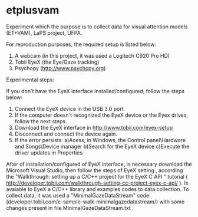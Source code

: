 # etplusvam
Experiment which the purpose is to collect data for visual attention models (ET+VAM), LaPS project, UFPA.


For reproduction purposes, the required setup is listed below:
1) A webcam (in this project, it was used a Logitech C920 Pro HD)
2) Tobii EyeX (the Eye/Gaze tracking)
3) Psychopy (http://www.psychopy.org)

Experimental steps:

If you don't have the EyeX interface installed/configured, follow the steps below:

1) Connect the EyeX device in the USB 3.0 port
2) If the computer doesn't recognized the EyeX device or the Eyex drives, follow the next steps.
3) Download the EyeX interface in http://www.tobii.com/eyex-setup
3) Disconnect and connect the device again.
4) If the error persists:
a)Acess, in Windows, the Control panel\Hardware and Songs\Device manager
b)Search for the EyeX device
c)Execute the driver updates in Properties

After of installation/configured of EyeX interface, is necessary download the Microsoft Visual Studio, then follow the steps of EyeX setting , according the "Walkthrough: setting up a C/C++ project for the EyeX C API " tutorial ( http://developer.tobii.com/walkthrough-setting-cc-project-eyex-c-api/ ). Is avaiable to EyeX a C/C++ library and examples codes to data collection. To collect data, it was used a "MinimalGazeDataStream" code (developer.tobii.com/c-sample-walk-minimalgazedatastream/) with some changes present in file MinimalGazeDataStream.txt .


      

